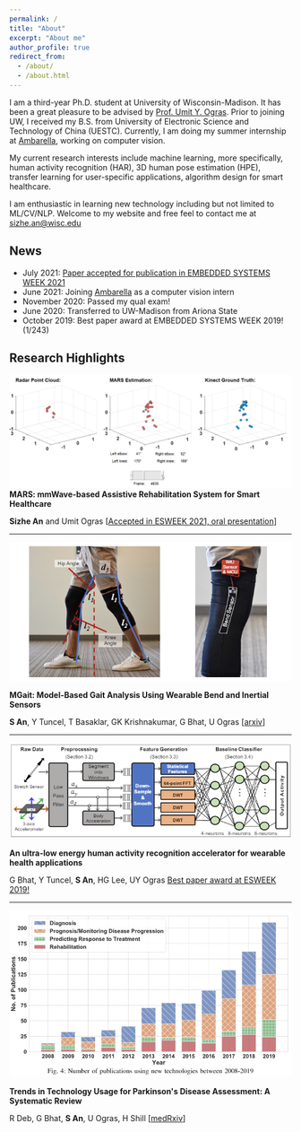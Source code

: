 ```yaml
---
permalink: /
title: "About"
excerpt: "About me"
author_profile: true
redirect_from: 
  - /about/
  - /about.html
---
```


<!-- This is the front page of a website that is powered by the [academicpages template](https://github.com/academicpages/academicpages.github.io) and hosted on GitHub pages. [GitHub pages](https://pages.github.com) is a free service in which websites are built and hosted from code and data stored in a GitHub repository, automatically updating when a new commit is made to the respository. This template was forked from the [Minimal Mistakes Jekyll Theme](https://mmistakes.github.io/minimal-mistakes/) created by Michael Rose, and then extended to support the kinds of content that academics have: publications, talks, teaching, a portfolio, blog posts, and a dynamically-generated CV. You can fork [this repository](https://github.com/academicpages/academicpages.github.io) right now, modify the configuration and markdown files, add your own PDFs and other content, and have your own site for free, with no ads! An older version of this template powers my own personal website at [stuartgeiger.com](http://stuartgeiger.com), which uses [this Github repository](https://github.com/staeiou/staeiou.github.io). -->
I am a third-year Ph.D. student at University of Wisconsin-Madison. It has been a great pleasure to be advised by [Prof. Umit Y. Ogras](https://scholar.google.com/citations?user=pVo_-KEAAAAJ). Prior to joining UW, I received my B.S. from University of Electronic Science and Technology of China (UESTC). Currently, I am doing my summer internship at [Ambarella](https://www.ambarella.com/), working on computer vision.

My current research interests include machine learning, more specifically, human activity recognition (HAR), 3D human pose estimation (HPE), transfer learning for user-specific applications, algorithm design for smart healthcare.

I am enthusiastic in learning new technology including but not limited to ML/CV/NLP. Welcome to my website and free feel to contact me at sizhe.an@wisc.edu

News
------
- July 2021: [Paper accepted for publication in EMBEDDED SYSTEMS WEEK 2021](https://github.com/SizheAn/MARS) 
- June 2021: Joining [Ambarella](https://www.ambarella.com/) as a computer vision intern
- November 2020: Passed my qual exam!
- June 2020: Transferred to UW-Madison from Ariona State
- October 2019: Best paper award at EMBEDDED SYSTEMS WEEK 2019! (1/243)

Research Highlights
------
![MARS](/images/MARS.gif)
**MARS: mmWave-based Assistive Rehabilitation System for Smart Healthcare**

**Sizhe An** and Umit Ogras [[Accepted in ESWEEK 2021, oral presentation](https://github.com/SizheAn/MARS)]
***
![MGait](/images/exp_setup.png)

**MGait: Model-Based Gait Analysis Using Wearable Bend and Inertial Sensors**

**S An**, Y Tuncel, T Basaklar, GK Krishnakumar, G Bhat, U Ogras [[arxiv](https://arxiv.org/pdf/2102.11895.png)]
***
<!-- **Transfer Learning for Human Activity Recognition using Representational Analysis of Neural Networks**

**S An**, G Bhat, S Gumussoy, U Ogras [[arxiv](https://arxiv.org/abs/2012.04479)] -->
![HAR](/images/har_accelerator_overview.png)

**An ultra-low energy human activity recognition accelerator for wearable health applications**

G Bhat, Y Tuncel, **S An**, HG Lee, UY Ogras [Best paper award at ESWEEK 2019!](https://dl.acm.org/doi/pdf/10.1145/3358175)
***
![Trends](/images/application_percentagev3.PNG)


**Trends in Technology Usage for Parkinson's Disease Assessment: A Systematic Review**

R Deb, G Bhat, **S An**, U Ogras, H Shill [[medRxiv](https://www.medrxiv.org/content/10.1101/2021.02.01.21250939v1.full)]
